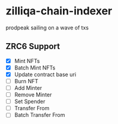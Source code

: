 # zilliqa-chain-indexer
prodpeak sailing on a wave of txs

## ZRC6 Support
- [x] Mint NFTs
- [x] Batch Mint NFTs
- [x] Update contract base uri
- [ ] Burn NFT
- [ ] Add Minter
- [ ] Remove Minter
- [ ] Set Spender
- [ ] Transfer From
- [ ] Batch Transfer From